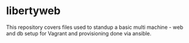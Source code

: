 # libertyweb

This repository covers files used to standup a basic multi machine - web and db setup for Vagrant and provisioning done via ansible.
